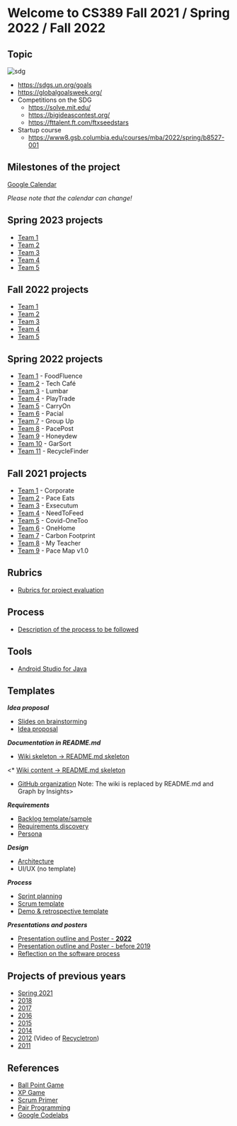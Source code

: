 # Welcome to CS389 Fall 2021 / Spring 2022 / Fall 2022

## Topic

![sdg](https://github.com/paceuniversity/cs389fall2021/blob/main/sdg.png)
 
* https://sdgs.un.org/goals
* https://globalgoalsweek.org/ 
* Competitions on the SDG
  * https://solve.mit.edu/
  * https://bigideascontest.org/
  * https://fttalent.ft.com/ftxseedstars
* Startup course
  * https://www8.gsb.columbia.edu/courses/mba/2022/spring/b8527-001


## Milestones of the project

[Google Calendar](https://calendar.google.com/calendar/u/0?cid=aXZoMmU3NjhzMjRkdGlxZWYwcXZvbzhxcjBAZ3JvdXAuY2FsZW5kYXIuZ29vZ2xlLmNvbQ)

*Please note that the calendar can change!*

<!---
<iframe src="https://calendar.google.com/calendar/embed?src=ivh2e768s24dtiqef0qvoo8qr0%40group.calendar.google.com&ctz=America%2FNew_York" style="border: 0" width="800" height="600" frameborder="0" scrolling="no"></iframe>
-->

## Spring 2023 projects 

* [Team 1](https://github.com/paceuniversity/cs389s2023team1) 
* [Team 2](https://github.com/paceuniversity/cs389s2023team2) 
* [Team 3](https://github.com/paceuniversity/cs389s2023team3) 
* [Team 4](https://github.com/paceuniversity/cs389s2023team4) 
* [Team 5](https://github.com/paceuniversity/cs389s2023team5) 

## Fall 2022 projects 

* [Team 1](https://github.com/paceuniversity/cs389f2022team1) 
* [Team 2](https://github.com/paceuniversity/cs389f2022team2) 
* [Team 3](https://github.com/paceuniversity/cs389f2022team3) 
* [Team 4](https://github.com/paceuniversity/cs389f2022team4) 
* [Team 5](https://github.com/paceuniversity/cs389f2022team5) 

## Spring 2022 projects 

* [Team 1](https://github.com/paceuniversity/cs389s2022team1) - FoodFluence
* [Team 2](https://github.com/paceuniversity/cs389s2022team2) - Tech Café
* [Team 3](https://github.com/paceuniversity/cs389s2022team3) - Lumbar
* [Team 4](https://github.com/paceuniversity/cs389s2022team4) - PlayTrade
* [Team 5](https://github.com/paceuniversity/cs389s2022team5) - CarryOn
* [Team 6](https://github.com/paceuniversity/cs389s2022team6) - Pacial
* [Team 7](https://github.com/paceuniversity/cs389s2022team7) - Group Up
* [Team 8](https://github.com/paceuniversity/cs389s2022team8) - PacePost
* [Team 9](https://github.com/paceuniversity/cs389s2022team9) - Honeydew
* [Team 10](https://github.com/paceuniversity/cs389s2022team10) - GarSort
* [Team 11](https://github.com/paceuniversity/cs389s2022team11) - RecycleFinder

## Fall 2021 projects 

* [Team 1](https://github.com/paceuniversity/cs389f2021team1) - Corporate
* [Team 2](https://github.com/paceuniversity/cs389f2021team2) - Pace Eats
* [Team 3](https://github.com/paceuniversity/cs389f2021team3) - Exsecutum
* [Team 4](https://github.com/paceuniversity/cs389f2021team4) - NeedToFeed
* [Team 5](https://github.com/paceuniversity/cs389f2021team5) - Covid-OneToo
* [Team 6](https://github.com/paceuniversity/cs389f2021team6) - OneHome
* [Team 7](https://github.com/paceuniversity/cs389f2021team7) - Carbon Footprint
* [Team 8](https://github.com/paceuniversity/cs389f2021team8) - My Teacher
* [Team 9](https://github.com/paceuniversity/cs389f2021team9) - Pace Map v1.0

## Rubrics

* [Rubrics for project evaluation](https://github.com/paceuniversity/cs3892021/blob/main/NEWEST%20CS389_Rubric_v5_May_2018_September_2020%20(1).xlsx)

## Process

* [Description of the process to be followed](https://docs.google.com/document/d/1nplgnYpGackCWt7DxrdJrLnwzIhTQN1JC2BUoP71fwM/edit?usp=sharing)

## Tools

* [Android Studio for Java](https://developer.android.com/studio)

## Templates

***Idea proposal***
* [Slides on brainstorming](https://docs.google.com/presentation/d/1nmpJi1l5OkvKkkLAnJQxQDr0D-W-eULXL6HMvA8CM3Q/edit#slide=id.p)
* [Idea proposal](https://docs.google.com/document/d/1elyxLL2kO3cu2EkfldQDGuYJVIcBX8_a/edit)

***Documentation in README.md***
* [Wiki skeleton -> README.md skeleton](https://github.com/paceuniversity/cs3892017/wiki/Team-Wiki-Skeleton)

<* [Wiki content -> README.md skeleton](http://csis.pace.edu/~scharff/gsd2016/WikiTemplate2017.docx)
* [GitHub organization](http://csis.pace.edu/~scharff/gsd2016/GitHubOrganization2016.docx) Note: The wiki is replaced by README.md and Graph by Insights>

***Requirements***
* [Backlog template/sample](https://docs.google.com/spreadsheets/d/1MyKivK6PZ1WnFGbhxCuuVY6fNfTHdzvYbMDZMuMH5GY/edit?usp=sharing)
* [Requirements discovery](https://docs.google.com/document/d/1h2PEp1vj6_hAhrVrrfT9Tyqvng0rzk7ushrUGxn5Zp8/edit?usp=sharing)
* [Persona](http://csis.pace.edu/~scharff/cs3892019/persona.pdf)

***Design***
* [Architecture](http://csis.pace.edu/~scharff/cs3892018/architecture2018.docx)
* UI/UX (no template)

***Process***
* [Sprint planning](https://github.com/paceuniversity/cs389fall2021spring2022/blob/main/sprintplanning.md)
* [Scrum template](https://github.com/paceuniversity/cs389fall2021spring2022/blob/main/scrum.md)
* [Demo & retrospective template](https://github.com/paceuniversity/cs389fall2021spring2022/blob/main/demoretro.md)

***Presentations and posters***
* [Presentation outline and Poster - **2022**](https://github.com/paceuniversity/cs389fall2021spring2022/blob/main/finaldemoposter.md)
* [Presentation outline and Poster - before 2019](http://csis.pace.edu/~scharff/cs3892018/presentationoutline2108.docx)
* [Reflection on the software process](http://csis.pace.edu/~scharff/cs3892018/softwarereflection2018.docx)

## Projects of previous years

* [Spring 2021](https://github.com/paceuniversity/cs3892021/wiki)
* [2018](https://github.com/paceuniversity/cs3892018/wiki)
* [2017](https://github.com/paceuniversity/cs3892017/wiki)
* [2016](https://github.com/paceuniversity/cs3892016/wiki)
* [2015](https://github.com/paceuniversity/cs3892015/wiki)
* [2014](https://github.com/paceuniversity/gsd2014/wiki)
* [2012](http://atlantis.seidenberg.pace.edu/wiki/gsd2012) (Video of [Recycletron](http://youtu.be/j7mAvdM-ph0))
* [2011](http://atlantis.seidenberg.pace.edu/wiki/gsd2011)

## References

* [Ball Point Game](https://scrumology.com/from-the-archives-the-ball-point-game/)
* [XP Game](http://www.agilebelgium.be/xpgame/)
* [Scrum Primer](http://www.scrumprimer.org/)
* [Pair Programming](https://collaboration.csc.ncsu.edu/laurie/Papers/Kindergarten.PDF)
* [Google Codelabs](https://codelabs.developers.google.com/)
